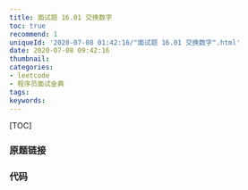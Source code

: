 ```yaml
---
title: 面试题 16.01 交换数字
toc: true
recommend: 1
uniqueId: '2020-07-08 01:42:16/"面试题 16.01 交换数字".html'
date: 2020-07-08 09:42:16
thumbnail:
categories:
- leetcode
- 程序员面试金典
tags:
keywords:
---
```


[TOC]

<!--more-->

### 原题链接



### 代码

```python

```

